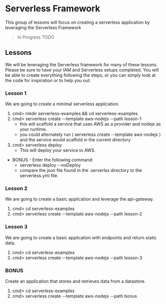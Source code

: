 # Serverless Framework
This group of lessons will focus on creating a serverless application by leveraging the Serverless Framework

>In Progress TODO

## Lessons
We will be leveraging the Serverless framework for many of these lessons.  Please be sure to have your IAM and Serverless setups completed.
You will be able to create everything following the steps, or you can simply look at the code for inspiration or to help you out.

### Lesson 1
We are going to create a minimal serverless application.

1. cmd> mkdir serverless-examples && cd serverless-examples
2. cmd> serverless create --template aws-nodejs --path lesson-1
    * this will scaffold a service that uses AWS as a provider and nodejs as your runtime.
    * you could alternately run ( serverless create --template aws-nodejs ) and the service would scaffold in the current directory
3. cmd> serverless deploy
    * This will deploy your service to AWS.

* BONUS - Enter the following command:  
    * serverless deploy --noDeploy
    * compare the json file found in the .serverlss directory to the serverless.yml file.

### Lesson 2
We are going to create a basic application and leverage the api-gateway.

1. cmd> cd serverless-examples
2. cmd> serverless create --template aws-nodejs --path lesson-2


### Lesson 3
We are going to create a basic application with endpoints and return static data.

1. cmd> cd serverless-examples
2. cmd> serverless create --template aws-nodejs --path lesson-3

### BONUS
Create an application that stores and retrieves data from a datastore.

1. cmd> cd serverless-examples
2. cmd> serverless create --template aws-nodejs --path bonus
